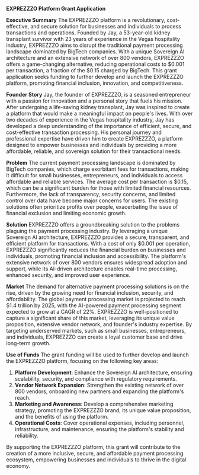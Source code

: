 **EXPREZZZO Platform Grant Application**

**Executive Summary**
The EXPREZZZO platform is a revolutionary, cost-effective, and secure solution for businesses and individuals to process transactions and operations. Founded by Jay, a 53-year-old kidney transplant survivor with 23 years of experience in the Vegas hospitality industry, EXPREZZZO aims to disrupt the traditional payment processing landscape dominated by BigTech companies. With a unique Sovereign AI architecture and an extensive network of over 800 vendors, EXPREZZZO offers a game-changing alternative, reducing operational costs to $0.001 per transaction, a fraction of the $0.15 charged by BigTech. This grant application seeks funding to further develop and launch the EXPREZZZO platform, promoting financial inclusion, innovation, and competitiveness.

**Founder Story**
Jay, the founder of EXPREZZZO, is a seasoned entrepreneur with a passion for innovation and a personal story that fuels his mission. After undergoing a life-saving kidney transplant, Jay was inspired to create a platform that would make a meaningful impact on people's lives. With over two decades of experience in the Vegas hospitality industry, Jay has developed a deep understanding of the importance of efficient, secure, and cost-effective transaction processing. His personal journey and professional expertise have driven him to create EXPREZZZO, a platform designed to empower businesses and individuals by providing a more affordable, reliable, and sovereign solution for their transactional needs.

**Problem**
The current payment processing landscape is dominated by BigTech companies, which charge exorbitant fees for transactions, making it difficult for small businesses, entrepreneurs, and individuals to access affordable and reliable services. The average cost per transaction is $0.15, which can be a significant burden for those with limited financial resources. Furthermore, the lack of transparency, security concerns, and limited control over data have become major concerns for users. The existing solutions often prioritize profits over people, exacerbating the issue of financial exclusion and limiting economic growth.

**Solution**
EXPREZZZO offers a groundbreaking solution to the problems plaguing the payment processing industry. By leveraging a unique Sovereign AI architecture, EXPREZZZO provides a secure, transparent, and efficient platform for transactions. With a cost of only $0.001 per operation, EXPREZZZO significantly reduces the financial burden on businesses and individuals, promoting financial inclusion and accessibility. The platform's extensive network of over 800 vendors ensures widespread adoption and support, while its AI-driven architecture enables real-time processing, enhanced security, and improved user experience.

**Market**
The demand for alternative payment processing solutions is on the rise, driven by the growing need for financial inclusion, security, and affordability. The global payment processing market is projected to reach $1.4 trillion by 2025, with the AI-powered payment processing segment expected to grow at a CAGR of 22%. EXPREZZZO is well-positioned to capture a significant share of this market, leveraging its unique value proposition, extensive vendor network, and founder's industry expertise. By targeting underserved markets, such as small businesses, entrepreneurs, and individuals, EXPREZZZO can create a loyal customer base and drive long-term growth.

**Use of Funds**
The grant funding will be used to further develop and launch the EXPREZZZO platform, focusing on the following key areas:

1. **Platform Development**: Enhance the Sovereign AI architecture, ensuring scalability, security, and compliance with regulatory requirements.
2. **Vendor Network Expansion**: Strengthen the existing network of over 800 vendors, onboarding new partners and expanding the platform's reach.
3. **Marketing and Awareness**: Develop a comprehensive marketing strategy, promoting the EXPREZZZO brand, its unique value proposition, and the benefits of using the platform.
4. **Operational Costs**: Cover operational expenses, including personnel, infrastructure, and maintenance, ensuring the platform's stability and reliability.

By supporting the EXPREZZZO platform, this grant will contribute to the creation of a more inclusive, secure, and affordable payment processing ecosystem, empowering businesses and individuals to thrive in the digital economy.
